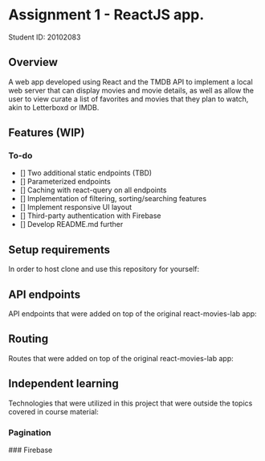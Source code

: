 # Assignment 1 - ReactJS app.

Student ID: 20102083

## Overview

A web app developed using React and the TMDB API to implement a local web server that can display movies and movie details, as well as allow the user to view curate a list of favorites and movies that they plan to watch, akin to Letterboxd or IMDB.

## Features (WIP)
### To-do
- [] Two additional static endpoints (TBD)
- [] Parameterized endpoints
- [] Caching with react-query on all endpoints
- [] Implementation of filtering, sorting/searching features
- [] Implement responsive UI layout
- [] Third-party authentication with Firebase
- [] Develop README.md further 

## Setup requirements
In order to host clone and use this repository for yourself:

## API endpoints
API endpoints that were added on top of the original react-movies-lab app:

## Routing
Routes that were added on top of the original react-movies-lab app:

## Independent learning
Technologies that were utilized in this project that were outside the topics covered in course material:

### Pagination 

### Firebase
